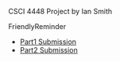 CSCI 4448 Project
by Ian Smith

FriendlyReminder

* [Part1 Submission](Smith_FriendlyReminder_Part1.pdf)
* [Part2 Submission](Smith_FriendlyReminder_Part2.pdf)
